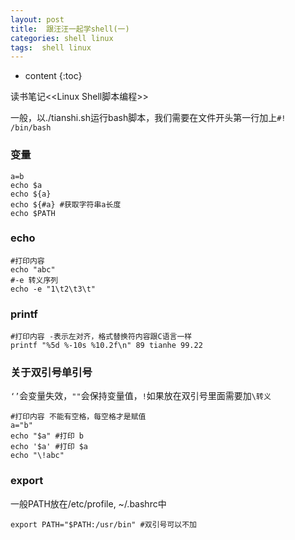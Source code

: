```yaml
---
layout: post
title:  跟汪汪一起学shell(一)
categories: shell linux
tags:  shell linux
---
```


* content
{:toc}

读书笔记<<Linux Shell脚本编程>>



一般，以./tianshi.sh运行bash脚本，我们需要在文件开头第一行加上`#! /bin/bash`



### 变量


```shell
a=b
echo $a
echo ${a}
echo ${#a} #获取字符串a长度
echo $PATH
```

### echo

```shell
#打印内容
echo "abc"
#-e 转义序列
echo -e "1\t2\t3\t"
```

### printf
```shell
#打印内容 -表示左对齐，格式替换符内容跟C语言一样
printf "%5d %-10s %10.2f\n" 89 tianhe 99.22
```

### 关于双引号单引号
`‘’`会变量失效，`""`会保持变量值，`!`如果放在双引号里面需要加`\转义`

```shell
#打印内容 不能有空格，每空格才是赋值
a="b"
echo "$a" #打印 b
echo '$a' #打印 $a
echo "\!abc"
```

### export

一般PATH放在/etc/profile, ~/.bashrc中

```shell
export PATH="$PATH:/usr/bin" #双引号可以不加
```

